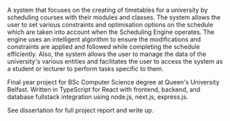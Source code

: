 A system that focuses on the creating of timetables for a university by scheduling courses with their modules and classes. 
The system allows the user to set various constraints and optimisation options on the schedule which are taken into account when the Scheduling Engine operates. 
The engine uses an intelligent algorithm to ensure the modifications and constraints are applied and followed while completing the schedule efficiently. 
Also, the system allows the user to manage the data of the university's various entities and facilitates the user to access the system as a student or lecturer to perform tasks specific to them.


Final year project for BSc Computer Science degree at Queen's University Belfast.
Written in TypeScript for React with frontend, backend, and database fullstack integration using node.js, next.js, express.js.

See dissertation for full project report and write up.
